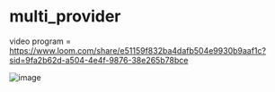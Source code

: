 # multi_provider

video program = https://www.loom.com/share/e51159f832ba4dafb504e9930b9aaf1c?sid=9fa2b62d-a504-4e4f-9876-38e265b78bce


![image](https://github.com/RonwasHere/multi_provider/assets/97945445/f6310220-1668-4212-8de3-1914773660a2)
